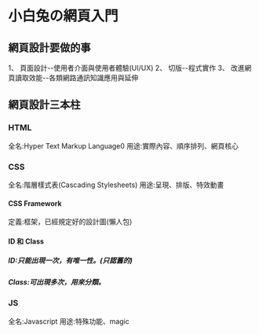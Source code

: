 # 小白兔の網頁入門

## 網頁設計要做的事

1、 頁面設計--使用者介面與使用者體驗(UI/UX)
2、 切版--程式實作
3、 改進網頁讀取效能--各類網路通訊知識應用與延伸

## 網頁設計三本柱

### HTML
全名:Hyper Text Markup Language0
用途:實際內容、順序排列、網頁核心

### CSS
全名:階層樣式表(Cascading Stylesheets)
用途:呈現、排版、特效動畫

#### CSS Framework
定義:框架，已經規定好的設計圖(懶人包)

#### ID 和 Class
##### ID:只能出現一次，有唯一性。(只認舊的)
##### Class:可出現多次，用來分類。

### JS
全名:Javascript
用途:特殊功能、magic


